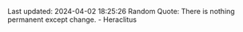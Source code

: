 Last updated: 2024-04-02 18:25:26
Random Quote: There is nothing permanent except change. - Heraclitus